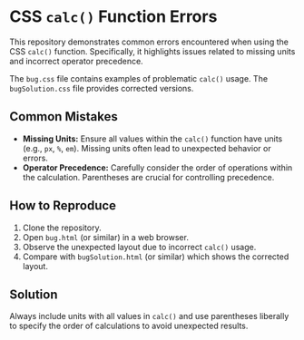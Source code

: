 # CSS `calc()` Function Errors

This repository demonstrates common errors encountered when using the CSS `calc()` function.  Specifically, it highlights issues related to missing units and incorrect operator precedence.

The `bug.css` file contains examples of problematic `calc()` usage.  The `bugSolution.css` file provides corrected versions.

## Common Mistakes

* **Missing Units:** Ensure all values within the `calc()` function have units (e.g., `px`, `%`, `em`).  Missing units often lead to unexpected behavior or errors.
* **Operator Precedence:** Carefully consider the order of operations within the calculation. Parentheses are crucial for controlling precedence.

## How to Reproduce

1. Clone the repository.
2. Open `bug.html` (or similar) in a web browser.
3. Observe the unexpected layout due to incorrect `calc()` usage.
4. Compare with `bugSolution.html` (or similar) which shows the corrected layout.

## Solution

Always include units with all values in `calc()` and use parentheses liberally to specify the order of calculations to avoid unexpected results. 